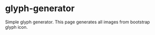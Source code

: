 # glyph-generator
Simple glyph generator. 
This page generates all images from bootstrap glyph icon.
